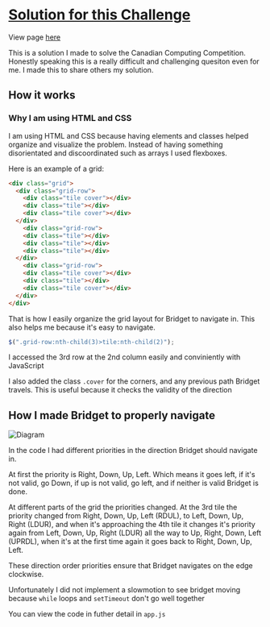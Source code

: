 # [Solution for this Challenge](https://dmoj.ca/problem/ccc05j4)

View page [here](https://destroyer22719.github.io/Spiraling-Circle-Challenge/)

This is a solution I made to solve the Canadian Computing Competition. Honestly speaking this is a really difficult and challenging quesiton even for me. I made this to share others my solution.

## How it works

### Why I am using HTML and CSS
I am using HTML and CSS because having elements and classes helped organize and visualize the problem. Instead of having something disorientated and discoordinated such as arrays I used flexboxes.

Here is an example of a grid:
```html
<div class="grid">
  <div class="grid-row">
    <div class="tile cover"></div>
    <div class="tile"></div>
    <div class="tile cover"></div>
  </div>
    <div class="grid-row">
    <div class="tile"></div>
    <div class="tile"></div>
    <div class="tile"></div>
  </div>
    <div class="grid-row">
    <div class="tile cover"></div>
    <div class="tile"></div>
    <div class="tile cover"></div>
  </div>
</div>
```
That is how I easily organize the grid layout for Bridget to navigate in. This also helps me because it's easy to navigate.

```javascript
$(".grid-row:nth-child(3)>tile:nth-child(2)");
```

I accessed the 3rd row at the 2nd column easily and conviniently with JavaScript 

I also added the class `.cover` for the corners, and any previous path Bridget travels. This is useful because it checks the validity of the direction

## How I made Bridget to properly navigate

![Diagram](https://i.imgur.com/r7x60l7.png)

In the code I had different priorities in the direction Bridget should navigate in. 

At first the priority is Right, Down, Up, Left. Which means it goes left, if it's not valid, go Down, if up is not valid, go left, and if neither is valid Bridget is done. 

At different parts of the grid the priorities changed. At the 3rd tile the priority changed from Right, Down, Up, Left (RDUL), to Left, Down, Up, Right (LDUR), and when it's approaching the 4th tile it changes it's priority again from Left, Down, Up, Right (LDUR) all the way to Up, Right, Down, Left (UPRDL), when it's at the first time again it goes back to Right, Down, Up, Left. 

These direction order priorities ensure that Bridget navigates on the edge clockwise. 

Unfortunately I did not implement a slowmotion to see bridget moving because `while` loops and `setTimeout` don't go well together

You can view the code in futher detail in `app.js`